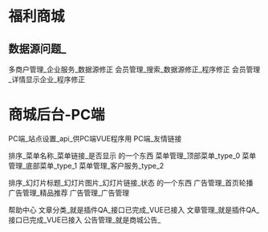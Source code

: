 





# 福利商城

## 数据源问题_
多商户管理_企业服务_数据源修正
会员管理_搜索_数据源修正_程序修正
会员管理_详情显示企业_程序修正

# 商城后台-PC端
PC端_站点设置_api_供PC端VUE程序用
PC端_友情链接

排序_菜单名称_菜单链接_是否显示 的一个东西
菜单管理_顶部菜单_type_0
菜单管理_底部菜单_type_1
菜单管理_客户服务_type_2

排序_幻灯片标题_幻灯片图片_幻灯片链接_状态 的一个东西
广告管理_首页轮播
广告管理_精品推荐
广告管理_广告管理

帮助中心
文章分类_就是插件QA_接口已完成_VUE已接入
文章管理_就是插件QA_接口已完成_VUE已接入
公告管理_就是商城公告_